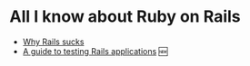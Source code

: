 # All I know about Ruby on Rails

 * [Why Rails sucks](https://uselessdevblog.wordpress.com/2016/04/06/why-rails-sucks/)
 * [A guide to testing Rails applications](http://guides.rubyonrails.org/testing.html) :new:
